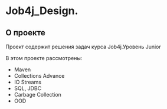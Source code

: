 # Job4j_Design. 

## О проекте

Проект содержит решения задач курса Job4j.Уровень Junior

В этом проекте рассмотрены:
- Maven
- Collections Advance
- IO Streams
- SQL, JDBC
- Carbage Collection
- OOD